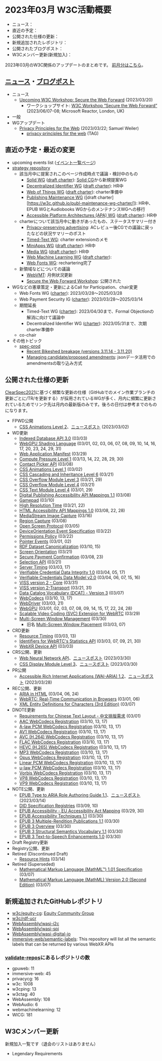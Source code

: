 # 2023年03月 W3C活動概要

- ニュース：
- 直近の予定：
- 公開された仕様の更新：
- 新規追加されたレポジトリ：
- 公開されたブログポスト：
- W3Cメンバー更新(新規加入)：

2023年03月のW3C関係のアップデートのまとめです。
[前月分はこちら](202302.md)。

## [ニュース](https://www.w3.org/blog/news/)・[ブログポスト](https://www.w3.org/blog/)

* ニュース
  * [Upcoming W3C Workshop: Secure the Web Forward](https://www.w3.org/blog/news/archives/9860) (2023/03/20)
    * ワークショップサイト: [W3C Workshop “Secure the Web Forward”](https://www.w3.org/2023/03/secure-the-web-forward/) (2023/06/07-08; Microsoft Reactor, London, UK)
* 一般
* WGアップデート
  * [Privacy Principles for the Web](https://www.w3.org/blog/2023/03/privacy-principles-for-the-web/) (2023/03/22; Samuel Weiler)
    * [privacy principles for the web](https://www.w3.org/TR/privacy-principles/) (TAG)

## 直近の予定・最近の変更

* upcoming events list ([イベント一覧ページ](https://www.w3.org/participate/eventscal.html))
* [strategy repository](https://github.com/w3c/strategy/issues)
  * 該当月中に提案されこのページ作成時点で議論・検討中のもの
    * [Solid WG](https://github.com/w3c/strategy/issues/377) ([draft charter](https://solid.github.io/solid-wg-charter/charter/)): [Solid CG](https://www.w3.org/community/solid/)から新規提案WG
    * [Decentralized Identifier WG](https://github.com/w3c/strategy/issues/376) ([draft charter](https://w3c.github.io/did-wg-charter/)): HR中
    * [Web of Things WG](https://github.com/w3c/strategy/issues/375) ([draft charter](https://w3c.github.io/wot-charter-drafts/wot-wg-2023-draft.html)): charter準備中
    * [Publishing Maintenance WG](https://github.com/w3c/strategy/issues/374) ([draft charter][https://w3c.github.io/publ-maintenance-wg-charter/]): HR中、EPUB WGとAudiobooks WGからのメンテナンスWGへの移行
    * [Accessible Platform Architectures (APA) WG](https://github.com/w3c/strategy/issues/372) ([draft charter](https://raw.githack.com/w3c/apa/charter-2023/charter.html)): HR中
  * charterについて該当月中に動きがあったもの、ステータスサマリー付き
    * [Privacy-preserving advertising](https://github.com/w3c/strategy/issues/222): ACレビュー後CGでの議論に戻ったなどの状況サマリーのポスト
    * [Timed-Text WG](https://github.com/w3c/strategy/issues/290): charter extensionのメモ
    * [MiniApps WG](https://github.com/w3c/strategy/issues/368) ([draft charter](https://w3c.github.io/miniapp/charters/wg-2023.html)): HR中
    * [Media WG](https://github.com/w3c/strategy/issues/369) ([draft charter](https://w3c.github.io/charter-media-wg/)): HR中
    * [Web Machine Learning WG](https://github.com/w3c/strategy/issues/367) ([draft charter](https://w3c.github.io/machine-learning-charter/charter.html)): 
    * [Web Fonts WG](https://github.com/w3c/strategy/issues/362): rechartering完了
  * 新領域などについての議論
    * [WebVMT](https://github.com/w3c/strategy/issues/113): 月例状況更新
    * [Secure the Web Forward Workshop](https://github.com/w3c/strategy/issues/370): 公開された
* WGなどの憲章策定・更新によるCall for Participation、chair変更
  * Web Fonts WG ([charter](https://www.w3.org/2023/02/webfonts-2023.html)): 2023/03/28～2025/03/28
  * Web Payment Security IG ([charter](https://www.w3.org/securepay/charter-2023.html)): 2023/03/28～2025/03/14
  * 期間延長
    * Timed-Text WG ([charter](https://www.w3.org/2020/12/timed-text-wg-charter.html)): 2023/04/30まで、Formal Objectionの解消に向けて議論中
    * Decentralized Identifier WG ([charter](https://www.w3.org/2020/12/did-wg-charter.html)): 2023/05/31まで、次期charter準備中
  * co-chair
* その他トピック
  * [spec-prod](https://lists.w3.org/Archives/Public/spec-prod/)
    * [Recent Bikeshed breakage (versions 3.11.14 - 3.11.20)](https://lists.w3.org/Archives/Public/spec-prod/2023JanMar/0037.html)
    * [Managing candidate/proposed amendments](https://lists.w3.org/Archives/Public/spec-prod/2023JanMar/0026.html): jsonデータ活用でのamendmentsの取り込み方式

## 公開された仕様の更新

[ClearSpec2021](https://github.com/w3c/tr-pages/blob/main/clearspec2021.md)に基づく頻繁な更新の仕様（GitHubでのメイン作業ブランチの更新ごとに/TR/を更新する）が採用されているWGが多く、月内に頻繁に更新されているためでリンク先は月内の最新版のみです。後ろの日付は参考までのものになります。

* FPWD公開
  * [CSS Animations Level 2](https://www.w3.org/TR/2023/WD-css-animations-2-20230302/)、[ニュースポスト](https://www.w3.org/blog/news/archives/9854) (2023/03/02)
* WD更新
  * [Indexed Database API 3.0](https://www.w3.org/TR/2023/WD-IndexedDB-3-20230303/) (03/03)
  * [WebGPU Shading Language](https://www.w3.org/TR/2023/WD-WGSL-20230331/) (03/01, 02, 03, 06, 07, 08, 09, 10, 14, 16, 17, 20, 23, 24, 29, 31)
  * [Web Application Manifest](https://www.w3.org/TR/2023/WD-appmanifest-20230329/) (03/29)
  * [Compute Pressure Level 1](https://www.w3.org/TR/2023/WD-compute-pressure-20230330/) (03/13, 14, 22, 28, 29, 30)
  * [Contact Picker API](https://www.w3.org/TR/2023/WD-contact-picker-20230308/) (03/08)
  * [CSS Animations Level 1](https://www.w3.org/TR/2023/WD-css-animations-1-20230302/) (03/02)
  * [CSS Cascading and Inheritance Level 6](https://www.w3.org/TR/2023/WD-css-cascade-6-20230321/) (03/21)
  * [CSS Overflow Module Level 3](https://www.w3.org/TR/2023/WD-css-overflow-3-20230329/) (03/21, 29)
  * [CSS Overflow Module Level 4](https://www.w3.org/TR/2023/WD-css-overflow-4-20230321/) (03/21)
  * [CSS Text Module Level 4](https://www.w3.org/TR/2023/WD-css-text-4-20230329/) (03/01, 29)
  * [Digital Publishing Accessibility API Mappings 1.1](https://www.w3.org/TR/2023/WD-dpub-aam-1.1-20230308/) (03/08)
  * [Gamepad](https://www.w3.org/TR/2023/WD-gamepad-20230310/) (03/10)
  * [High Resolution Time](https://www.w3.org/TR/2023/WD-hr-time-3-20230322/) (03/21, 22)
  * [HTML Accessibility API Mappings 1.0](https://www.w3.org/TR/2023/WD-html-aam-1.0-20230328/) (03/08, 22, 28)
  * [MediaStream Image Capture](https://www.w3.org/TR/2023/WD-image-capture-20230316/) (03/16)
  * [Region Capture](https://www.w3.org/TR/2023/WD-mediacapture-region-20230308/) (03/08)
  * [Open Screen Protocol](https://www.w3.org/TR/2023/WD-openscreenprotocol-20230305/) (03/05)
  * [DeviceOrientation Event Specification](https://www.w3.org/TR/2023/WD-orientation-event-20230322/) (03/22)
  * [Permissions Policy](https://www.w3.org/TR/2023/WD-permissions-policy-1-20230322/) (03/22)
  * [Pointer Events](https://www.w3.org/TR/2023/WD-pointerevents3-20230302/) (03/01, 02)
  * [RDF Dataset Canonicalization](https://www.w3.org/TR/2023/WD-rdf-canon-20230315/) (03/10, 15)
  * [Screen Orientation](https://www.w3.org/TR/2023/WD-screen-orientation-20230321/) (03/21)
  * [Secure Payment Confirmation](https://www.w3.org/TR/2023/WD-secure-payment-confirmation-20230323/) (03/08, 23)
  * [Selection API](https://www.w3.org/TR/2023/WD-selection-api-20230321/) (03/21)
  * [Server Timing](https://www.w3.org/TR/2023/WD-server-timing-20230317/) (03/03, 17)
  * [Verifiable Credential Data Integrity 1.0](https://www.w3.org/TR/2023/WD-vc-data-integrity-20230317/) (03/04, 05, 17)
  * [Verifiable Credentials Data Model v2.0](https://www.w3.org/TR/2023/WD-vc-data-model-2.0-20230316/) (03/04, 06, 07, 15, 16)
  * [VISS version 2 - Core](https://www.w3.org/TR/2023/WD-viss2-core-20230331/) (03/31)
  * [VISS version 2-Transport](https://www.w3.org/TR/2023/WD-viss2-transport-20230331/) (03/21, 31)
  * [Data Catalog Vocabulary (DCAT) - Version 3](https://www.w3.org/TR/2023/WD-vocab-dcat-3-20230307/) (03/07)
  * [WebCodecs](https://www.w3.org/TR/2023/WD-webcodecs-20230317/) (03/10, 13, 17)
  * [WebDriver](https://www.w3.org/TR/2023/WD-webdriver2-20230321/) (03/03, 21)
  * [WebGPU](https://www.w3.org/TR/2023/WD-webgpu-20230328/) (03/01, 02, 03, 07, 08, 09, 14, 15, 17, 22, 24, 28)
  * [Scalable Video Coding (SVC) Extension for WebRTC](https://www.w3.org/TR/2023/WD-webrtc-svc-20230329/) (03/29)
  * [Multi-Screen Window Management](https://www.w3.org/TR/2023/WD-window-management-20230330/) (03/30)
    * 旧名 [Multi-Screen Window Placement](https://www.w3.org/TR/2023/WD-window-placement-20230307/) (03/03, 07)
* CRD更新
  * [Resource Timing](https://www.w3.org/TR/2023/CRD-resource-timing-20230313/) (03/03, 13)
  * [Identifiers for WebRTC's Statistics API](https://www.w3.org/TR/2023/CRD-webrtc-stats-20230330/) (03/03, 07, 09, 21, 30)
  * [WebXR Device API](https://www.w3.org/TR/2023/CRD-webxr-20230303/) (03/03)
* CRS公開、更新
  * [Web Neural Network API](https://www.w3.org/TR/2023/CR-webnn-20230330/)、[ニュースポスト](https://www.w3.org/blog/news/archives/9868) (2023/03/30)
  * [CSS Display Module Level 3](https://www.w3.org/TR/2023/CR-css-display-3-20230330/)、[ニュースポスト](https://www.w3.org/blog/news/archives/9870) (2023/03/30)
* PR公開
  * [Accessible Rich Internet Applications (WAI-ARIA) 1.2](https://www.w3.org/TR/2023/PR-wai-aria-1.2-20230328/)、[ニュースポスト](https://www.w3.org/blog/news/archives/9864) (2023/03/28)
* REC公開、更新
  * [ARIA in HTML](https://www.w3.org/TR/2023/REC-html-aria-20230324/) (03/04, 06, 24)
  * [WebRTC: Real-Time Communication in Browsers](https://www.w3.org/TR/2023/REC-webrtc-20230306/) (03/01, 06)
  * [XML Entity Definitions for Characters (3rd Edition)](https://www.w3.org/TR/2023/REC-xml-entity-names-20230307/) (03/07)
* DNOTE更新
  * [Requirements for Chinese Text Layout - 中文排版需求](https://www.w3.org/TR/2023/DNOTE-clreq-20230301/) (03/01)
  * [AAC WebCodecs Registration](https://www.w3.org/TR/2023/DNOTE-webcodecs-aac-codec-registration-20230317/) (03/10, 13, 17)
  * [A-law PCM WebCodecs Registration](https://www.w3.org/TR/2023/DNOTE-webcodecs-alaw-codec-registration-20230317/) (03/10, 13, 17)
  * [AV1 WebCodecs Registration](https://www.w3.org/TR/2023/DNOTE-webcodecs-av1-codec-registration-20230317/) (03/10, 13, 17)
  * [AVC (H.264) WebCodecs Registration](https://www.w3.org/TR/2023/DNOTE-webcodecs-avc-codec-registration-20230317/) (03/10, 13, 17)
  * [FLAC WebCodecs Registration](https://www.w3.org/TR/2023/DNOTE-webcodecs-flac-codec-registration-20230317/) (03/10, 13, 17)
  * [HEVC (H.265) WebCodecs Registration](https://www.w3.org/TR/2023/DNOTE-webcodecs-hevc-codec-registration-20230317/) (03/10, 13, 17)
  * [MP3 WebCodecs Registration](https://www.w3.org/TR/2023/DNOTE-webcodecs-mp3-codec-registration-20230317/) (03/10, 13, 17)
  * [Opus WebCodecs Registration](https://www.w3.org/TR/2023/DNOTE-webcodecs-opus-codec-registration-20230317/) (03/10, 13, 17)
  * [Linear PCM WebCodecs Registration](https://www.w3.org/TR/2023/DNOTE-webcodecs-pcm-codec-registration-20230317/) (03/10, 13, 17)
  * [u-law PCM WebCodecs Registration](https://www.w3.org/TR/2023/DNOTE-webcodecs-ulaw-codec-registration-20230317/) (03/10, 13, 17)
  * [Vorbis WebCodecs Registration](https://www.w3.org/TR/2023/DNOTE-webcodecs-vorbis-codec-registration-20230317/) (03/10, 13, 17)
  * [VP8 WebCodecs Registration](https://www.w3.org/TR/2023/DNOTE-webcodecs-vp8-codec-registration-20230317/) (03/10, 13, 17)
  * [VP9 WebCodecs Registration](https://www.w3.org/TR/2023/DNOTE-webcodecs-vp9-codec-registration-20230317/) (03/10, 13, 17)
* NOTE公開、更新
  * [EPUB Type to ARIA Role Authoring Guide 1.1](https://www.w3.org/TR/2023/NOTE-epub-aria-authoring-11-20230314/)、[ニュースポスト](https://www.w3.org/blog/news/archives/9857) (2023/03/14)
  * [DID Specification Registries](https://www.w3.org/TR/2023/NOTE-did-spec-registries-20230310/) (03/09, 10)
  * [EPUB Accessibility - EU Accessibility Act Mapping](https://www.w3.org/TR/2023/NOTE-epub-a11y-eaa-mapping-20230330/) (03/29, 30)
  * [EPUB Accessibility Techniques 1.1](https://www.w3.org/TR/2023/NOTE-epub-a11y-tech-11-20230330/) (03/30)
  * [EPUB 3 Multiple-Rendition Publications 1.1](https://www.w3.org/TR/2023/NOTE-epub-multi-rend-11-20230330/) (03/30)
  * [EPUB 3 Overview](https://www.w3.org/TR/2023/NOTE-epub-overview-33-20230330/) (03/30)
  * [EPUB 3 Structural Semantics Vocabulary 1.1](https://www.w3.org/TR/2023/NOTE-epub-ssv-11-20230330/) (03/30)
  * [EPUB 3 Text-to-Speech Enhancements 1.0](https://www.w3.org/TR/2023/NOTE-epub-tts-10-20230330/) (03/30)
* Draft Registry更新
* Registry公開、更新
* Retired (Discontinued Draft)
  * [Resource Hints](https://www.w3.org/TR/2023/DISC-resource-hints-20230314/) (03/14)
* Retired (Superseded)
  * [Mathematical Markup Language (MathML™) 1.01 Specification](https://www.w3.org/TR/2023/SPSD-MathML-20230307/) (03/07)
  * [Mathematical Markup Language (MathML) Version 2.0 (Second Edition)](https://www.w3.org/TR/2023/SPSD-MathML2-20230307/) (03/07)

## 新規追加されたGitHubレポジトリ

* [w3c/equity-cg](https://github.com/w3c/equity-cg): [Equity Community Group](https://www.w3.org/community/equity/)
* [w3c/rdf-ucr](https://github.com/w3c/rdf-ucr)
* [WebAssembly/wasi-i2c](https://github.com/WebAssembly/wasi-i2c)
* [WebAssembly/wasi-spi](https://github.com/WebAssembly/wasi-spi)
* [WebAssembly/wasi-digital-io](https://github.com/WebAssembly/wasi-digital-io)
* [immersive-web/semantic-labels](https://github.com/immersive-web/semantic-labels): This repository will list all the semantic labels that can be returned by various WebXR APIs

### [validate-repos](https://w3c.github.io/validate-repos/)にあるレポジトリの数

* gpuweb: 11
* immersive-web: 45
* privacycg: 16
* w3c: 1008
* w3cping: 13
* w3ctag: 40
* WebAssembly: 108
* WebAudio: 6
* webmachinelearning: 12
* WICG: 181

## W3Cメンバー更新

新規加入一覧です（退会のリストはありません）

* Legendary Requirements
